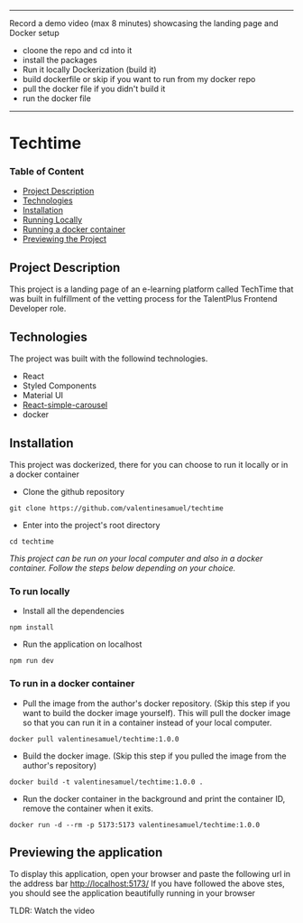 ___
Record a demo video (max 8 minutes) showcasing the landing page and Docker setup
- cloone the repo and cd into it
- install the packages
- Run it locally
Dockerization (build it)
- build dockerfile or skip if you want to run from my docker repo
- pull the docker file if you didn't build it
- run the docker file
___
# Techtime
### Table of Content
- [Project Description](#project-description)
- [Technologies](#technologies)
- [Installation](#installation)
- [Running Locally](#to-run-locally)
- [Running a docker container](#to-run-in-a-docker-container)
- [Previewing the Project](#previewing-the-application)

## Project Description
This project is a landing page of an e-learning platform called TechTime that was built in fulfillment of the vetting process for the TalentPlus Frontend Developer role.


## Technologies
The project was built with the followind technologies.
- React
- Styled Components
- Material UI 
- [React-simple-carousel](https://www.npmjs.com/package/react-simply-carousel#demo)
- docker

## Installation
This project was dockerized, there for you can choose to run it locally or in a docker container

- Clone the github repository

`git clone https://github.com/valentinesamuel/techtime`

- Enter into the project's root directory

`cd techtime`

_This project can be run on your local computer and also in a docker container. Follow the steps below depending on your choice._

### To run locally
- Install all the dependencies

`npm install`

- Run the application on localhost

`npm run dev`

### To run in a docker container
- Pull the image from the author's docker repository. (Skip this step if you want to build the docker image yourself). This will pull the docker image so that you can run it in a container instead of your local computer.

`docker pull valentinesamuel/techtime:1.0.0`

- Build the docker image. (Skip this step if you pulled the image from the author's repository)

`docker build -t valentinesamuel/techtime:1.0.0 .`

- Run the docker container in the background and print the container ID, remove the container when it exits.

`docker run -d --rm -p 5173:5173 valentinesamuel/techtime:1.0.0`

## Previewing the application
To display this application, open your browser and paste the following url in the address bar [http://localhost:5173/](http://localhost:5173/)
If you have followed the above stes, you should see the application beautifully running in your browser

TLDR:
Watch the video

